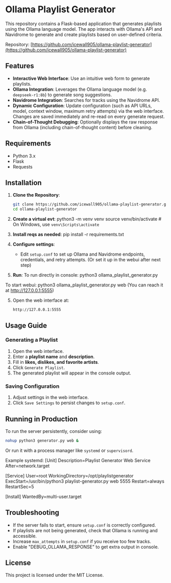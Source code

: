 # Ollama Playlist Generator

This repository contains a Flask-based application that generates playlists using the Ollama language model. The app interacts with Ollama's API and Navidrome to generate and create playlists based on user-defined criteria.

Repository: [https://github.com/icewall905/ollama-playlist-generator](https://github.com/icewall905/ollama-playlist-generator)

## Features

- **Interactive Web Interface**: Use an intuitive web form to generate playlists.
- **Ollama Integration**: Leverages the Ollama language model (e.g. `deepseek-r1:8b`) to generate song suggestions.
- **Navidrome Integration**: Searches for tracks using the Navidrome API.
- **Dynamic Configuration**: Update configuration (such as API URLs, model, context window, maximum retry attempts) via the web interface. Changes are saved immediately and re-read on every generate request.
- **Chain-of-Thought Debugging**: Optionally displays the raw response from Ollama (including chain-of-thought content) before cleaning.

## Requirements

- Python 3.x
- Flask
- Requests

## Installation

1. **Clone the Repository**:

   ```bash
   git clone https://github.com/icewall905/ollama-playlist-generator.git
   cd ollama-playlist-generator

2. **Create a virtual evt**:
python3 -m venv venv
source venv/bin/activate  # On Windows, use `venv\Scripts\activate`

3. **Install reqs as needed**:
pip install -r requirements.txt

4. **Configure settings**:
   - Edit `setup.conf` to set up Ollama and Navidrome endpoints, credentials, and retry attempts. (Or set it up in the webui after next step)

5. **Run**:
To run directly in console:
python3 ollama_playlist_generator.py

To start webui:
python3 ollama_playlist_generator.py web (You can reach it at http://127.0.0.1:5555)



5. Open the web interface at:
    ```
    http://127.0.0.1:5555
    ```

## Usage Guide

### Generating a Playlist
1. Open the web interface.
2. Enter a **playlist name** and **description**.
3. Fill in **likes, dislikes, and favorite artists**.
4. Click `Generate Playlist`.
5. The generated playlist will appear in the console output.

### Saving Configuration
1. Adjust settings in the web interface.
2. Click `Save Settings` to persist changes to `setup.conf`.

## Running in Production
To run the server persistently, consider using:
```sh
nohup python3 generator.py web &
```
Or run it with a process manager like `systemd` or `supervisord`.

Example systemd:
[Unit]
Description=Playlist Generator Web Service
After=network.target

[Service]
User=root
WorkingDirectory=/opt/playlistgenerator
ExecStart=/usr/bin/python3 playlist-generator.py web 5555
Restart=always
RestartSec=5

[Install]
WantedBy=multi-user.target

## Troubleshooting
- If the server fails to start, ensure `setup.conf` is correctly configured.
- If playlists are not being generated, check that Ollama is running and accessible.
- Increase `max_attempts` in `setup.conf` if you receive too few tracks.
- Enable "DEBUG_OLLAMA_RESPONSE" to get extra output in console.

## License
This project is licensed under the MIT License.
